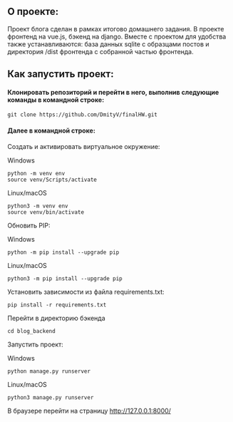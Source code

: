 ## О проекте:

Проект блога сделан в рамках итогово домашнего задания.
В проекте фронтенд на vue.js, бэкенд на django.
Вместе с проектом для удобства также устанавливаются: база данных sqlite с образцами постов и директория /dist фронтенда с собранной частью фронтенда.

## Как запустить проект:

#### Клонировать репозиторий и перейти в него, выполнив следующие команды в командной строке:

```
git clone https://github.com/DmityV/finalHW.git
```


#### Далее в командной строке:

Cоздать и активировать виртуальное окружение:

Windows
```
python -m venv env
source venv/Scripts/activate
```
Linux/macOS
```
python3 -m venv env
source venv/bin/activate
```

Обновить PIP:

Windows
```
python -m pip install --upgrade pip
```
Linux/macOS
```
python3 -m pip install --upgrade pip
```

Установить зависимости из файла requirements.txt:

```
pip install -r requirements.txt
```

Перейти в директорию бэкенда

```
cd blog_backend
```

Запустить проект:

Windows

```
python manage.py runserver
```

Linux/macOS

```
python3 manage.py runserver
```

В браузере перейти на страницу http://127.0.0.1:8000/
